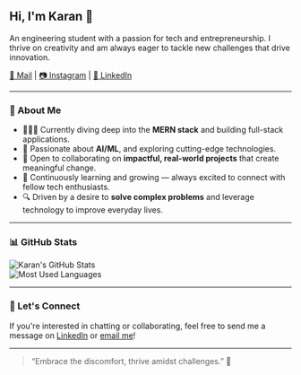 ## Hi, I'm Karan 👋

An engineering student with a passion for tech and entrepreneurship. I thrive on creativity and am always eager to tackle new challenges that drive innovation.

[📧 Mail](mailto:tulsanikaran27@gmail.com) | [📷 Instagram](https://www.instagram.com/karantulsani_/) | [💼 LinkedIn](https://www.linkedin.com/in/karan-tulsani-63b48b282/)

---

### 🚀 About Me

* 👨🏽‍💻 Currently diving deep into the **MERN stack** and building full-stack applications.
* 🤖 Passionate about **AI/ML**, and exploring cutting-edge technologies.
* 🤝 Open to collaborating on **impactful, real-world projects** that create meaningful change.
* 🌱 Continuously learning and growing — always excited to connect with fellow tech enthusiasts.
* 🔍 Driven by a desire to **solve complex problems** and leverage technology to improve everyday lives.

---

### 📊 GitHub Stats

![Karan's GitHub Stats](https://github-readme-stats.vercel.app/api?username=karantulsani&show_icons=true&theme=dark&include_all_commits=true&count_private=true&hide_border=true&rank_icon=percentile)  
![Most Used Languages](https://github-readme-stats.vercel.app/api/top-langs/?username=karantulsani&layout=compact&hide_border=true&theme=dark)

---

### 🤝 Let's Connect

If you're interested in chatting or collaborating, feel free to send me a message on [LinkedIn](https://www.linkedin.com/in/karan-tulsani-63b48b282/) or [email me](mailto:tulsanikaran27@gmail.com)!

---

> “Embrace the discomfort, thrive amidst challenges.” 🌟
